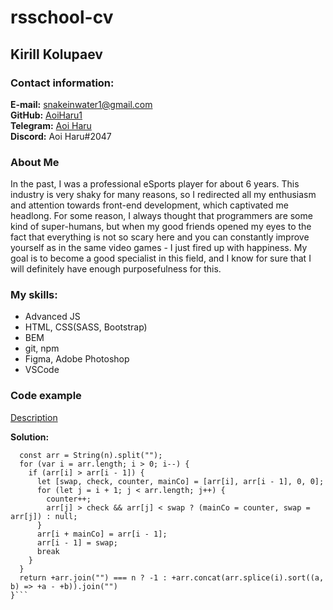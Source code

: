 # rsschool-cv  
## Kirill Kolupaev  
### Contact information:  
**E-mail:** snakeinwater1@gmail.com  
**GitHub:** [AoiHaru1](https://github.com/AoiHaru1)  
**Telegram:** [Aoi Haru](@AoiHaru1)  
**Discord:** Aoi Haru#2047  

### About Me
In the past, I was a professional eSports player for about 6 years. This industry is very shaky for many reasons, so I redirected all my enthusiasm and attention towards front-end development, which captivated me headlong. For some reason, I always thought that programmers are some kind of super-humans, but when my good friends opened my eyes to the fact that everything is not so scary here and you can constantly improve yourself as in the same video games - I just fired up with happiness. My goal is to become a good specialist in this field, and I know for sure that I will definitely have enough purposefulness for this. 

### My skills:
* Advanced JS  
* HTML, CSS(SASS, Bootstrap)  
* BEM  
* git, npm  
* Figma, Adobe Photoshop  
* VSCode

### Code example

[Description](https://www.codewars.com/kata/55983863da40caa2c900004e)

**Solution:**
``` function nextBigger(n) {
  const arr = String(n).split("");
  for (var i = arr.length; i > 0; i--) {
    if (arr[i] > arr[i - 1]) {
      let [swap, check, counter, mainCo] = [arr[i], arr[i - 1], 0, 0];
      for (let j = i + 1; j < arr.length; j++) {
        counter++;
        arr[j] > check && arr[j] < swap ? (mainCo = counter, swap = arr[j]) : null;
      }
      arr[i + mainCo] = arr[i - 1];
      arr[i - 1] = swap;
      break
    }
  }
  return +arr.join("") === n ? -1 : +arr.concat(arr.splice(i).sort((a, b) => +a - +b)).join("")
}```
